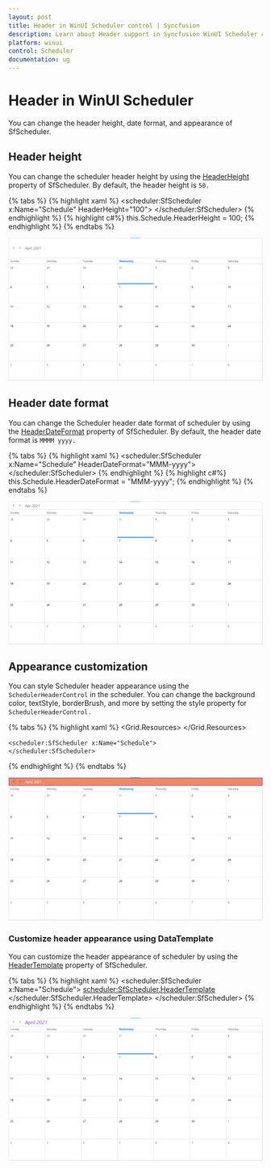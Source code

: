 ```yaml
---
layout: post
title: Header in WinUI Scheduler control | Syncfusion
description: Learn about Header support in Syncfusion WinUI Scheduler control and more details.
platform: winui
control: Scheduler
documentation: ug
---
```


# Header in WinUI Scheduler

You can change the header height, date format, and appearance of SfScheduler.

## Header height

You can change the scheduler header height by using the [HeaderHeight](https://help.syncfusion.com/cr/winui/Syncfusion.UI.Xaml.Scheduler.SfScheduler.html#Syncfusion_UI_Xaml_Scheduler_SfScheduler_HeaderHeight) property of SfScheduler. By default, the header height is `50.`

{% tabs %}
{% highlight xaml %}
<scheduler:SfScheduler x:Name="Schedule" 
                       HeaderHeight="100">
</scheduler:SfScheduler>
{% endhighlight %}
{% highlight c#%}
this.Schedule.HeaderHeight = 100;
{% endhighlight %}
{% endtabs %}

![change-header-height-in-winui-scheduler-timeslot-view](Header_Images/adding-header-height-in-winui-scheduler.png)

## Header date format

You can change the Scheduler header date format of scheduler by using the [HeaderDateFormat](https://help.syncfusion.com/cr/winui/Syncfusion.UI.Xaml.Scheduler.SfScheduler.html#Syncfusion_UI_Xaml_Scheduler_SfScheduler_HeaderDateFormat) property of SfScheduler. By default, the header date format is `MMMM yyyy.`

{% tabs %}
{% highlight xaml %}
<scheduler:SfScheduler x:Name="Schedule" HeaderDateFormat="MMM-yyyy">
</scheduler:SfScheduler>
{% endhighlight %}
{% highlight c#%}
this.Schedule.HeaderDateFormat = "MMM-yyyy";
{% endhighlight %}
{% endtabs %}

![customize-header-date-format-in-winui-scheduler-timeslot-view](Header_Images/adding-customize-header-date-format-in-winui-scheduler.png)

## Appearance customization

You can style Scheduler header appearance using the `SchedulerHeaderControl` in the scheduler. You can change the background color, textStyle, borderBrush, and more by setting the style property for `SchedulerHeaderControl.`

{% tabs %}
{% highlight xaml %}
<Grid>
    <Grid.Resources>
        <Style TargetType="scheduler:SchedulerHeaderControl">
            <Setter Property="Background" Value="#f08a5d"/>
            <Setter Property="Foreground" Value="White"/>
            <Setter Property="FontStyle" Value="Italic"/>
            <Setter Property="BorderBrush" Value="BlueViolet"/>
            <Setter Property="BorderThickness" Value="2"/>
        </Style>
    </Grid.Resources>

    <scheduler:SfScheduler x:Name="Schedule">
    </scheduler:SfScheduler>
</Grid>
{% endhighlight %}
{% endtabs %}

![customize-the-scheduler-header-appearance-in-winui-scheduler-timeslot-view](Header_Images/adding-customize-the-scheduler-header-appearance-in-winui-scheduler.png)

### Customize header appearance using DataTemplate

You can customize the header appearance of scheduler by using the [HeaderTemplate](https://help.syncfusion.com/cr/winui/Syncfusion.UI.Xaml.Scheduler.SfScheduler.html#Syncfusion_UI_Xaml_Scheduler_SfScheduler_HeaderTemplate) property of SfScheduler.

{% tabs %}
{% highlight xaml %}
<scheduler:SfScheduler x:Name="Schedule">
    <scheduler:SfScheduler.HeaderTemplate>
        <DataTemplate>
                <TextBlock FontStyle="Italic"
                           Foreground="#8551F2"
                           FontSize="25"
                           Text="{Binding}"/>
        </DataTemplate>
    </scheduler:SfScheduler.HeaderTemplate>
</scheduler:SfScheduler>
{% endhighlight %}
{% endtabs %}


![customize-the-scheduler-header-appearance-using data-template-in-winui-scheduler-timeslot-view](Header_Images/adding-customize-the-scheduler-header-appearance-using-data-template-in-winui-scheduler.png)
